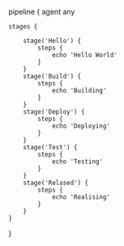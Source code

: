 pipeline {
    agent any

    stages {
        
        stage('Hello') {
            steps {
                echo 'Hello World'
            }
        }
        stage('Build') {
            steps {
                echo 'Building'
            }
        }
        stage('Deploy') {
            steps {
                echo 'Deploying'
            }
        }
        stage('Test') {
            steps {
                echo 'Testing'
            }
        }
        stage('Relased') {
            steps {
                echo 'Realising'
            }
        }
    }
}
